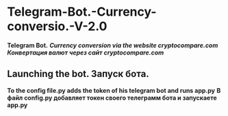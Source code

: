 # Telegram-Bot.-Currency-conversio.-V-2.0
**Telegram Bot.** ***Currency conversion via the website cryptocompare.com***
___Конвертация валют через сайт cryptocompare.com___
## Launching the bot. Запуск бота.
**To the config file.py adds the token of his telegram bot and runs app.py**
__В файл config.py добавляет токен своего телеграмм бота и запускаете app.py__

